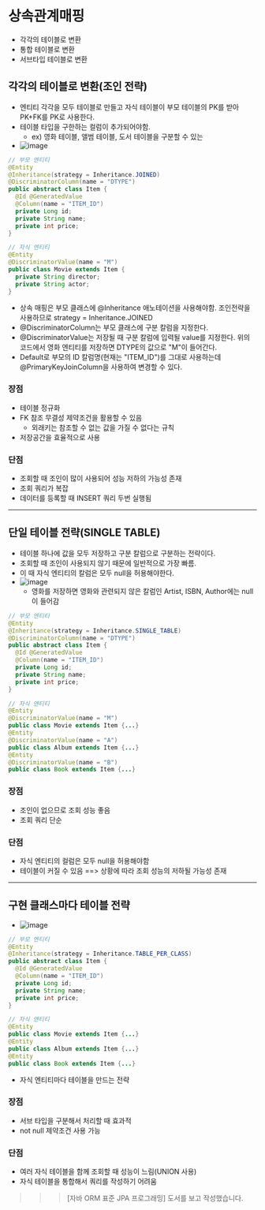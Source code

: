 # 상속관계매핑
* 각각의 테이블로 변환
* 통합 테이블로 변환
* 서브타입 테이블로 변환

## 각각의 테이블로 변환(조인 전략)
* 엔티티 각각을 모두 테이블로 만들고 자식 테이블이 부모 테이블의 PK를 받아 PK+FK를 PK로 사용한다.
* 테이블 타입을 구한하는 컬럼이 추가되어야함.
  - ex) 영화 테이블, 앨범 테이블, 도서 테이블을 구분할 수 있는
* ![image](https://user-images.githubusercontent.com/60773356/124255266-ef200e00-db64-11eb-9a80-256c502d9ccf.png)
```java
// 부모 엔티티
@Entity
@Inheritance(strategy = Inheritance.JOINED)
@DiscriminatorColumn(name = "DTYPE")
public abstract class Item {
  @Id @GeneratedValue
  @Column(name = "ITEM_ID")
  private Long id;
  private String name;
  private int price;
}

// 자식 엔티티
@Entity
@DiscriminatorValue(name = "M")
public class Movie extends Item {
  private String director;
  private String actor;
}
```
* 상속 매핑은 부모 클래스에 @Inheritance 애노테이션을 사용해야함. 조인전략을 사용하므로 strategy = Inheritance.JOINED
* @DiscriminatorColumn는 부모 클래스에 구분 칼럼을 지정한다. 
* @DiscriminatorValue는 저장될 때 구분 칼럼에 입력될 value를 지정한다. 위의 코드에서 영화 엔티티를 저장하면 DTYPE의 값으로 "M"이 들어간다.
* Default로 부모의 ID 칼럼명(현재는 "ITEM_ID")를 그대로 사용하는데 @PrimaryKeyJoinColumn을 사용하여 변경할 수 있다.

### 장점
* 테이블 정규화
* FK 참조 무결성 제약조건을 활용할 수 있음
  - 외래키는 참조할 수 없는 값을 가질 수 없다는 규칙
* 저장공간을 효율적으로 사용

### 단점
* 조회할 때 조인이 많이 사용되어 성능 저하의 가능성 존재
* 조회 쿼리가 복잡
* 데이터를 등록할 때 INSERT 쿼리 두번 실행됨

-------------------------------------------------------

## 단일 테이블 전략(SINGLE TABLE)
* 테이블 하나에 값을 모두 저장하고 구분 칼럼으로 구분하는 전략이다.
* 조회할 때 조인이 사용되지 않기 때문에 일반적으로 가장 빠름.
* 이 때 자식 엔티티의 칼럼은 모두 null을 허용해야한다.
* ![image](https://user-images.githubusercontent.com/60773356/124257390-4aeb9680-db67-11eb-8afd-b9e7c4396961.png)
  - 영화를 저장하면 영화와 관련되지 않은 칼럼인 Artist, ISBN, Author에는 null이 들어감
```java
// 부모 엔티티
@Entity
@Inheritance(strategy = Inheritance.SINGLE_TABLE)
@DiscriminatorColumn(name = "DTYPE")
public abstract class Item {
  @Id @GeneratedValue
  @Column(name = "ITEM_ID")
  private Long id;
  private String name;
  private int price;
}

// 자식 엔티티
@Entity
@DiscriminatorValue(name = "M")
public class Movie extends Item {...}
@Entity
@DiscriminatorValue(name = "A")
public class Album extends Item {...}
@Entity
@DiscriminatorValue(name = "B")
public class Book extends Item {...}
```

### 장점
* 조인이 없으므로 조회 성능 좋음
* 조회 쿼리 단순

### 단점
* 자식 엔티티의 컬럼은 모두 null을 허용해야함
* 테이블이 커질 수 있음 ==> 상황에 따라 조회 성능의 저하될 가능성 존재


-----------------------------------------------
## 구현 클래스마다 테이블 전략
* ![image](https://user-images.githubusercontent.com/60773356/124257964-df55f900-db67-11eb-9962-669bbe096217.png)
```java
// 부모 엔티티
@Entity
@Inheritance(strategy = Inheritance.TABLE_PER_CLASS)
public abstract class Item {
  @Id @GeneratedValue
  @Column(name = "ITEM_ID")
  private Long id;
  private String name;
  private int price;
}

// 자식 엔티티
@Entity
public class Movie extends Item {...}
@Entity
public class Album extends Item {...}
@Entity
public class Book extends Item {...}
```
* 자식 엔티티마다 테이블을 만드는 전략

### 장점
* 서브 타입을 구분해서 처리할 때 효과적
* not null 제약조건 사용 가능

### 단점
* 여러 자식 테이블을 함께 조회할 때 성능이 느림(UNION 사용)
* 자식 테이블을 통합해서 쿼리를 작성하기 어려움


> > > [자바 ORM 표준 JPA 프로그래밍] 도서를 보고 작성했습니다.

























